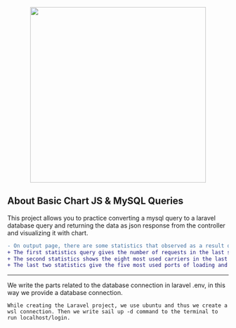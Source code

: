 
<p  align="center"><a  href="https://laravel.com"  target="_blank"><img  src="https://raw.githubusercontent.com/laravel/art/master/logo-lockup/5%20SVG/2%20CMYK/1%20Full%20Color/laravel-logolockup-cmyk-red.svg"  width="400"></a></p>


  
## About Basic Chart JS & MySQL Queries

  

This project allows you to practice converting a mysql query to a laravel database query and returning the data as json response from the controller and visualizing it with chart.

```diff
- On output page, there are some statistics that observed as a result of querying the database.
+ The first statistics query gives the number of requests in the last six months
+ The second statistics shows the eight most used carriers in the last six months
+ The last two statistics give the five most used ports of loading and five ports of discharges for a company

```

----

We write the parts related to the database connection in laravel .env, in this way we provide a database connection.

	While creating the Laravel project, we use ubuntu and thus we create a wsl connection. Then we write sail up -d command to the terminal to run localhost/login.
